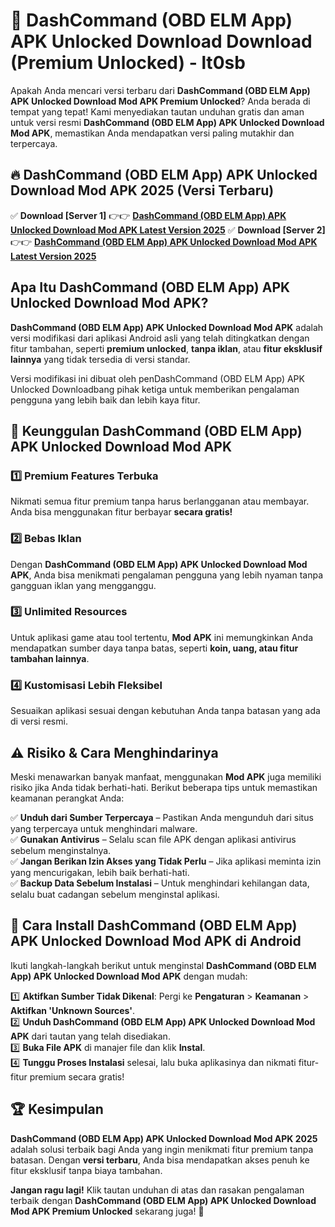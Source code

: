 # 🎯 DashCommand (OBD ELM App) APK Unlocked Download  Download (Premium Unlocked) -  lt0sb

Apakah Anda mencari versi terbaru dari **DashCommand (OBD ELM App) APK Unlocked Download Mod APK Premium Unlocked**? Anda berada di tempat yang tepat! Kami menyediakan tautan unduhan gratis dan aman untuk versi resmi **DashCommand (OBD ELM App) APK Unlocked Download Mod APK**, memastikan Anda mendapatkan versi paling mutakhir dan terpercaya.

## 🔥 DashCommand (OBD ELM App) APK Unlocked Download Mod APK 2025 (Versi Terbaru)

✅ **Download [Server 1]** 👉👉 [**DashCommand (OBD ELM App) APK Unlocked Download Mod APK Latest Version 2025**](https://momento.my/?title=DashCommand_(OBD_ELM_App)_APK_Unlocked_Download)  
✅ **Download [Server 2]** 👉👉 [**DashCommand (OBD ELM App) APK Unlocked Download Mod APK Latest Version 2025**](https://momento.my/?title=DashCommand_(OBD_ELM_App)_APK_Unlocked_Download)  

## Apa Itu DashCommand (OBD ELM App) APK Unlocked Download Mod APK?

**DashCommand (OBD ELM App) APK Unlocked Download Mod APK** adalah versi modifikasi dari aplikasi Android asli yang telah ditingkatkan dengan fitur tambahan, seperti **premium unlocked**, **tanpa iklan**, atau **fitur eksklusif lainnya** yang tidak tersedia di versi standar.

Versi modifikasi ini dibuat oleh penDashCommand (OBD ELM App) APK Unlocked Downloadbang pihak ketiga untuk memberikan pengalaman pengguna yang lebih baik dan lebih kaya fitur.

## 🎯 Keunggulan DashCommand (OBD ELM App) APK Unlocked Download Mod APK

### 1️⃣ Premium Features Terbuka
Nikmati semua fitur premium tanpa harus berlangganan atau membayar. Anda bisa menggunakan fitur berbayar **secara gratis!**

### 2️⃣ Bebas Iklan
Dengan **DashCommand (OBD ELM App) APK Unlocked Download Mod APK**, Anda bisa menikmati pengalaman pengguna yang lebih nyaman tanpa gangguan iklan yang mengganggu.

### 3️⃣ Unlimited Resources
Untuk aplikasi game atau tool tertentu, **Mod APK** ini memungkinkan Anda mendapatkan sumber daya tanpa batas, seperti **koin, uang, atau fitur tambahan lainnya**.

### 4️⃣ Kustomisasi Lebih Fleksibel
Sesuaikan aplikasi sesuai dengan kebutuhan Anda tanpa batasan yang ada di versi resmi.

## ⚠️ Risiko & Cara Menghindarinya

Meski menawarkan banyak manfaat, menggunakan **Mod APK** juga memiliki risiko jika Anda tidak berhati-hati. Berikut beberapa tips untuk memastikan keamanan perangkat Anda:

✅ **Unduh dari Sumber Terpercaya** – Pastikan Anda mengunduh dari situs yang terpercaya untuk menghindari malware.  
✅ **Gunakan Antivirus** – Selalu scan file APK dengan aplikasi antivirus sebelum menginstalnya.  
✅ **Jangan Berikan Izin Akses yang Tidak Perlu** – Jika aplikasi meminta izin yang mencurigakan, lebih baik berhati-hati.  
✅ **Backup Data Sebelum Instalasi** – Untuk menghindari kehilangan data, selalu buat cadangan sebelum menginstal aplikasi.

## 📌 Cara Install DashCommand (OBD ELM App) APK Unlocked Download Mod APK di Android

Ikuti langkah-langkah berikut untuk menginstal **DashCommand (OBD ELM App) APK Unlocked Download Mod APK** dengan mudah:

1️⃣ **Aktifkan Sumber Tidak Dikenal**: Pergi ke **Pengaturan** > **Keamanan** > **Aktifkan 'Unknown Sources'**.  
2️⃣ **Unduh DashCommand (OBD ELM App) APK Unlocked Download Mod APK** dari tautan yang telah disediakan.  
3️⃣ **Buka File APK** di manajer file dan klik **Instal**.  
4️⃣ **Tunggu Proses Instalasi** selesai, lalu buka aplikasinya dan nikmati fitur-fitur premium secara gratis!

## 🏆 Kesimpulan

**DashCommand (OBD ELM App) APK Unlocked Download Mod APK 2025** adalah solusi terbaik bagi Anda yang ingin menikmati fitur premium tanpa batasan. Dengan **versi terbaru**, Anda bisa mendapatkan akses penuh ke fitur eksklusif tanpa biaya tambahan.

**Jangan ragu lagi!** Klik tautan unduhan di atas dan rasakan pengalaman terbaik dengan **DashCommand (OBD ELM App) APK Unlocked Download Mod APK Premium Unlocked** sekarang juga! 🚀
